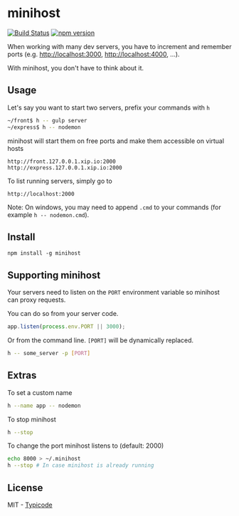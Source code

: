 # minihost

[![Build Status](https://travis-ci.org/typicode/minihost.svg?branch=master)](https://travis-ci.org/typicode/minihost) [![npm version](https://badge.fury.io/js/minihost.svg)](http://badge.fury.io/js/minihost)

When working with many dev servers, you have to increment and remember ports (e.g. [http://localhost:3000](), [http://localhost:4000](), ...).

With minihost, you don't have to think about it.

## Usage

Let's say you want to start two servers, prefix your commands with `h`

```bash
~/front$ h -- gulp server
~/express$ h -- nodemon
```

minihost will start them on free ports and make them accessible on virtual hosts

```
http://front.127.0.0.1.xip.io:2000
http://express.127.0.0.1.xip.io:2000
```

To list running servers, simply go to

```
http://localhost:2000
```

Note: On windows, you may need to append `.cmd` to your commands (for example `h -- nodemon.cmd`).

## Install

```
npm install -g minihost
```


## Supporting minihost

Your servers need to listen on the `PORT` environment variable so minihost can proxy requests.

You can do so from your server code.

```javascript
app.listen(process.env.PORT || 3000);
```

Or from the command line. `[PORT]` will be dynamically replaced.

```bash
h -- some_server -p [PORT]
```

## Extras

To set a custom name

```bash
h --name app -- nodemon
```

To stop minihost

```bash
h --stop
```

To change the port minihost listens to (default: 2000)

```bash
echo 8000 > ~/.minihost
h --stop # In case minihost is already running
```

## License

MIT - [Typicode](https://github.com/typicode)
